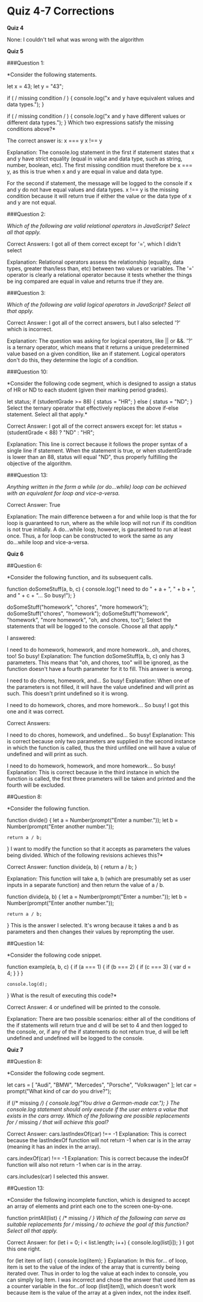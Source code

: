 # Quiz 4-7 Corrections


**Quiz 4**

None: I couldn't tell what was wrong with the algorithm


**Quiz 5**

###Question 1:

*Consider the following statements.

let x = 43;
let y = "43";

if ( / missing condition / ) {
    console.log("x and y have equivalent values and data types.");
}

if ( / missing condition / ) {
    console.log("x and y have different values or different data types.");
}
Which two expressions satisfy the missing conditions above?*

The  correct answer is:
x === y
x !== y

Explanation:
The console.log statement in the first if statement states that x and y have strict equality (equal in value and data type, such as string, number, boolean, etc). The first missing condition must therefore be x === y, as this is true when x and y are equal in value and data type.

For the second if statement, the message will be logged to the console if x and y do not have equal values and data types. x !== y is the missing condition because it will return true if either the value or the data type of x and y are not equal.

###Question 2:

*Which of the following are valid relational operators in JavaScript? Select all that apply.*

Correct Answers:
I got all of them correct except for '=', which I didn't select

Explanation:
Relational operators assess the relationship (equality,  data types, greater than/less than, etc) between two values or variables. The '=' operator is clearly a relational operator because it tests whether the things be ing compared are equal in value and returns true if they are.

###Question 3:

*Which of the following are valid logical operators in JavaScript? Select all that apply.*

Correct Answer:
I got all of the correct answers, but I also selected '?' which is incorrect.

Explanation:
The question was asking for logical operators, like || or &&. '?' is a ternary operator, which means that it returns a unique predetermined value based on a given condition, like an if statement. Logical operators don't do this, they determine the logic of a condition.

###Question 10:

*Consider the following code segment, which is designed to assign a status of HR or ND to each student (given their marking period grades).

let status;
if (studentGrade >= 88) {
    status = "HR";
} else {
    status = "ND";
}
Select the ternary operator that effectively replaces the above if-else statement. Select all that apply.*

Correct Answer:
I got all of the correct answers except for: let status = (studentGrade < 88) ? "ND" : "HR";

Explanation:
This line is correct because it follows the proper syntax of a single line if statement. When the statement is true, or when studentGrade is lower than an 88, status will equal "ND", thus properly fulfilling the objective of the algorithm.

###Question 13:

*Anything written in the form a while (or do...while) loop can be achieved with an equivalent for loop and vice-a-versa.*

Correct Answer:
True

Explanation:
The main difference between a for and while loop is that the for loop is guaranteed to run, where as the while loop will not run if its condition is not true initially. A do...while loop, however, is gauranteed to run at least once. Thus, a for loop can be constructed to work the same as any do...while loop and vice-a-versa.


**Quiz 6**

##Question 6:

*Consider the following function, and its subsequent calls.

function doSomeStuff(a, b, c) {
   console.log("I need to do " + a + ", " + b + ", and " + c + "... So busy!");
}

doSomeStuff("homework", "chores", "more homework");
doSomeStuff("chores", "homework");
doSomeStuff("homework", "homework", "more homework", "oh, and chores, too");
Select the statements that will be logged to the console. Choose all that apply.*

I answered:

I need to do homework, homework, and more homework...oh, and chores, too! So busy!
  Explanation: The function doSomeStuff(a, b, c) only has 3 parameters. This means that "oh, and chores, too" will be ignored, as the function doesn't have a fourth parameter for it to fill. This answer is wrong.

I need to do chores, homework, and... So busy!
  Explanation: When one of the parameters is not filled, it will have the value undefined and will print as such. This doesn't print undefined so it is wrong.

I need to do homework, chores, and more homework... So busy!
  I got this one and it was correct.

Correct Answers:

I need to do chores, homework, and undefined... So busy!
  Explanation: This is correct because only two parameters are supplied in the second instance in which the function is called, thus the third unfilled one will have a value of undefined and will print as such.

I need to do homework, homework, and more homework... So busy!
  Explanation: This is correct because in the third instance in which the function is called, the first three prameters will be taken and printed and the fourth will be excluded.

##Question 8:

*Consider the following function.

function divide() {
    let a = Number(prompt("Enter a number."));
    let b = Number(prompt("Enter another number."));

    return a / b;
}
I want to modify the function so that it accepts as parameters the values being divided. Which of the following revisions achieves this?*

Correct Answer:
function divide(a, b) {
    return a / b;
}

Explanation:
This function will take a, b (which are presumably set as user inputs in a separate function) and then return the value of a / b.

function divide(a, b) {
    let a = Number(prompt("Enter a number."));
    let b = Number(prompt("Enter another number."));

    return a / b;
}
This is the answer I selected. It's wrong because it takes a and b as parameters and then changes their values by reprompting the user.


##Question 14:

*Consider the following code snippet.

function example(a, b, c) {
    if (a === 1) {
        if (b === 2) {
            if (c === 3) {
                var d = 4;
            }
        }
    }

    console.log(d);
}
What is the result of executing this code?*

Correct Answer:
4 or undefined will be printed to the console.

Explanation:
There are two possible scenarios: either all of the conditions of the if statements will return true and d will be set to 4 and then logged to the console, or, if any of the if statements do not return true, d will be left undefined and undefined will be logged to the console.

**Quiz 7**

##Question 8:

*Consider the following code segment.

let cars = [ "Audi", "BMW", "Mercedes", "Porsche", "Volkswagen" ];
let car = prompt("What kind of car do you drive?");

if (/* missing */) {
    console.log("You drive a German-made car.");
}
The console.log statement should only execute if the user enters a value that exists in the cars array. Which of the following are possible replacements for /* missing */ that will achieve this goal?*

Correct Answer:
cars.lastIndexOf(car) !== -1
  Explanation: This is correct because the lastIndexOf function will not return -1 when car is in the array (meaning it has an index in the array).

cars.indexOf(car) !== -1
  Explanation: This is correct because the indexOf function will also not return -1 when car is in the array.


cars.includes(car)
  I selected this answer.

##Question 13:

*Consider the following incomplete function, which is designed to accept an array of elements and print each one to the screen one-by-one.

function printAll(list) {
    /* missing */
}
Which of the following can serve as suitable replacements for /* missing */ to achieve the goal of this function? Select all that apply.*

Correct Answer:
for (let i = 0; i < list.length; i++) {
    console.log(list[i]);
}
  I got this one right.

for (let item of list) {
    console.log(item);
}
  Explanation: In this for... of loop, item is set to the value of the index of the array that is currently being iterated over. Thus in order to log the value at each index to console, you can simply log item. I was incorrect and chose the answer that used item as a counter variable in the for...of  loop (list[item]), which doesn't work because item is the value of the array at a given index, not the index itself.
